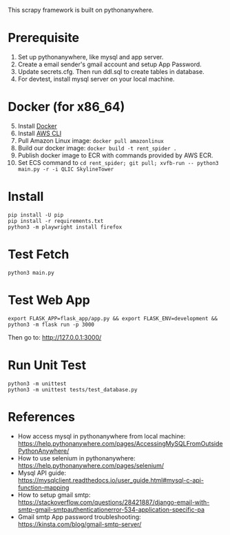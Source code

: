 This scrapy framework is built on pythonanywhere.

# Prerequisite

1. Set up pythonanywhere, like mysql and app server.
2. Create a email sender's gmail account and setup App Password.
3. Update secrets.cfg. Then run ddl.sql to create tables in database.
4. For devtest, install mysql server on your local machine.

# Docker (for x86_64)

5. Install [Docker](https://docs.docker.com/desktop/install/mac-install/)
6. Install [AWS CLI](https://docs.aws.amazon.com/cli/latest/userguide/getting-started-install.html)
7. Pull Amazon Linux image: `docker pull amazonlinux`
8. Build our docker image: `docker build -t rent_spider .`
9. Publish docker image to ECR with commands provided by AWS ECR.
10. Set ECS command to `cd rent_spider; git pull; xvfb-run -- python3 main.py -r -i QLIC SkylineTower`

# Install

```
pip install -U pip
pip install -r requirements.txt
python3 -m playwright install firefox
```

# Test Fetch

```
python3 main.py
```

# Test Web App

```
export FLASK_APP=flask_app/app.py && export FLASK_ENV=development && python3 -m flask run -p 3000
```

Then go to: http://127.0.0.1:3000/

# Run Unit Test

```
python3 -m unittest
python3 -m unittest tests/test_database.py
```

# References

- How access mysql in pythonanywhere from local machine: https://help.pythonanywhere.com/pages/AccessingMySQLFromOutsidePythonAnywhere/
- How to use selenium in pythonanywhere: https://help.pythonanywhere.com/pages/selenium/
- Mysql API guide: https://mysqlclient.readthedocs.io/user_guide.html#mysql-c-api-function-mapping
- How to setup gmail smtp: https://stackoverflow.com/questions/28421887/django-email-with-smtp-gmail-smtpauthenticationerror-534-application-specific-pa
- Gmail smtp App password troubleshooting: https://kinsta.com/blog/gmail-smtp-server/

